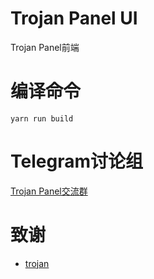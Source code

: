 # Trojan Panel UI

Trojan Panel前端

# 编译命令

```
yarn run build
```

# Telegram讨论组

[Trojan Panel交流群](https://t.me/TrojanPanelGroup)

# 致谢

- [trojan](https://trojan-gfw.github.io/trojan/authenticator)
